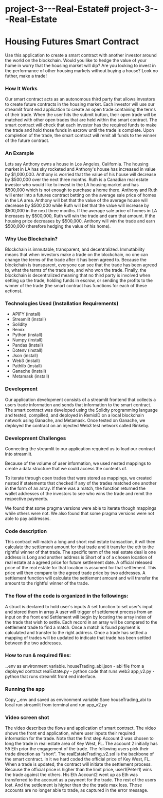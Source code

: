 # project-3---Real-Estate# project-3---Real-Estate
# Housing Futures Smart Contract
Use this application to create a smart contract with another investor around the world on the blockchain. Would you like to hedge the value of your home in worry that the housing market will dip? Are you looking to invest in the performance of other housing markets without buying a house? Look no futher, make a trade!

### How It Works
Our smart contract acts as an autonomous third party that allows investors to create future contracts in the housing market. Each investor will use our streamlit front end application to create an open trade containing the terms of their trade. When the user hits the submit button, their open trade will be matched with other open trades that are held within the smart contract. The smart contract will check that each investor has the required funds to make the trade and hold those funds in escrow until the trade is complete. Upon completion of the trade, the smart contract will remit all funds to the winner of the future contract.

### An Example
Lets say Anthony owns a house in Los Angeles, California. The housing market in LA has sky rocketed and Anthony's house has increased in value by $1,000,000. Anthony is worried that the value of his house will decrease by $500,000 over the next three months. Ruth is a Canadian real estate investor who would like to invest in the LA housing market and has $500,000 which is not enough to purchase a home there. Anthony and Ruth will enter into a futures contract betting on the average sale price of homes in the LA area. Anthony will bet that the value of the average house will decrease by $500,000 while Ruth will bet that the value will increase by $500,000 in the next three months. If the average sale price of homes in LA increases by $500,000, Ruth will win the trade and earn that amount. If the housing price decreases by $500,000, Anthony will win the trade and earn $500,000 (therefore hedging the value of his home).

### Why Use Blockchain?
Blockchain is immutable, transparent, and decentralized. Immutability means that when investors make a trade on the blockchain, no one can change the terms of the trade after it has been agreed to. Because the blockchain is transparent, everyone can see that the trade has been agreed to, what the terms of the trade are, and who won the trade. Finally, the blockchain is decentralized meaning that no third party is involved when setting up the trade, holding funds in escrow, or sending the profits to the winner of the trade (the smart contract has functions for each of these actions).

### Technologies Used (Installation Requirements)
- APIFY (install)
- Streamlit (install)
- Solidity
- Remix
- Python (install)
- Numpy (install)
- Pandas (install)
- Dotenv (install)
- Json (install)
- Web3 (install)
- Pathlib (install)
- Ganache (install)
- Metamask (install)

### Development
Our application development consists of a streamlit frontend that collects a users trade information and sends that information to the smart contract. The smart contract was developed using the Solidty programming language and tested, compilled, and deployed in RemixID on a local blockchain network using Ganache, and Metamask. Once tested on Ganache, we deployed the contract on an injected Web3 test network called Rinkeby. 

### Development Challenges
Connecting the streamlit to our application required us to load our contract into streamlit.


Because of the volume of user information, we used nested mappings to create a data structure that we could access the contents of. 


To iterate through open trades that were stored as mappings, we created nested if statements that checked if any of the trades matched one another in the form of an array.  If there was a match, the function returned the wallet addresses of the investors to see who wins the trade and remit the respective payments.

We found that some pragma versions were able to iterate though mappings while others were not. We also found that some pragma versions were not able to pay addresses.

### Code description
This contract will match a long and short real estate transaction, it will then calculate the settlement amount for that trade and it transfer the eth to the rightful winner of that trade.  The specific term of the real estate deal is one address is Long and another address is Short of a of a chosen location of real estate at a agreed price for future settlement date.  A official released price of the real estate for that location is assumed for that settlement.  This price will then compare to the agreed trade price by two addresses.  A settlement function will calculate the settlement amount and will transfer the amount to the rightful winner of the trade.

### The flow of the code is organized in the followings:
  A struct is declared to hold user's inputs 
  A set function to set user's input and stored them in array
  A user will trigger of settlement process from an input on the front end
  Settlement will begin by locating the array index of the trade that wish to settle.  Each record in an array will be compared to the settlement trade to   find a match.  Once a match is found payment is calculated and transfer to the right address.
  Once a trade has settled a mapping of trades will be updated to indicate that trade has been settled between the two addresses.
  
### How to run & required files:
_.env as environment variable.
houseTrading_abi.json - abi file from a deployed contract
realEstate.py - python code that runs web3 
app_v2.py - python that runs streamlit front end interface.

### Running the app
Copy _.env and saved as environment variable
Save houseTrading_abi to local
run streamlit from terminal and run app_v2.py

### Video screen shot
The video describes the flows and application of smart contract.  The video shows the front end application, where user inputs their required information for the trade.  Note that the first step Account 2 was chosen to long the trade in real estate area of Key West, FL.  The account 2 initially has 55 Eth prior the engagement of the trade.  The following users pick their trade direction as "short".  The realEstateTrading_v2.sol is the backbone of the smart contract.  In it we hard coded the official price of Key West, FL.  When a trade is updated, the contract will initiate the settlement process.  Because the official price is higher than the limit price, user1(Peter1) wins the trade against the others.  His Eth Account2 went up as Eth was transferred to the account as a payment for the trade.  The rest of the users lost.  And the settlement is higher than the the trade max loss.  Those accounts are no longer able to trade, as captured in the error message.

